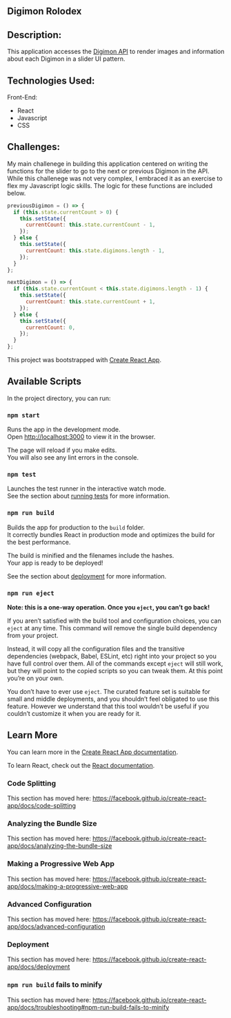 ## Digimon Rolodex

## Description:

This application accesses the [Digimon API](https://digimon-api.herokuapp.com/api/digimon) to render images and information about each Digimon in a slider UI pattern.

## Technologies Used:

Front-End:

- React
- Javascript
- CSS

## Challenges:

My main challenege in building this application centered on writing the functions for the slider to go to the next or previous Digimon in the API. While this challenege was not very complex, I embraced it as an exercise to flex my Javascript logic skills. The logic for these functions are included below.

```js
previousDigimon = () => {
  if (this.state.currentCount > 0) {
    this.setState({
      currentCount: this.state.currentCount - 1,
    });
  } else {
    this.setState({
      currentCount: this.state.digimons.length - 1,
    });
  }
};

nextDigimon = () => {
  if (this.state.currentCount < this.state.digimons.length - 1) {
    this.setState({
      currentCount: this.state.currentCount + 1,
    });
  } else {
    this.setState({
      currentCount: 0,
    });
  }
};
```

This project was bootstrapped with [Create React App](https://github.com/facebook/create-react-app).

## Available Scripts

In the project directory, you can run:

### `npm start`

Runs the app in the development mode.<br />
Open [http://localhost:3000](http://localhost:3000) to view it in the browser.

The page will reload if you make edits.<br />
You will also see any lint errors in the console.

### `npm test`

Launches the test runner in the interactive watch mode.<br />
See the section about [running tests](https://facebook.github.io/create-react-app/docs/running-tests) for more information.

### `npm run build`

Builds the app for production to the `build` folder.<br />
It correctly bundles React in production mode and optimizes the build for the best performance.

The build is minified and the filenames include the hashes.<br />
Your app is ready to be deployed!

See the section about [deployment](https://facebook.github.io/create-react-app/docs/deployment) for more information.

### `npm run eject`

**Note: this is a one-way operation. Once you `eject`, you can’t go back!**

If you aren’t satisfied with the build tool and configuration choices, you can `eject` at any time. This command will remove the single build dependency from your project.

Instead, it will copy all the configuration files and the transitive dependencies (webpack, Babel, ESLint, etc) right into your project so you have full control over them. All of the commands except `eject` will still work, but they will point to the copied scripts so you can tweak them. At this point you’re on your own.

You don’t have to ever use `eject`. The curated feature set is suitable for small and middle deployments, and you shouldn’t feel obligated to use this feature. However we understand that this tool wouldn’t be useful if you couldn’t customize it when you are ready for it.

## Learn More

You can learn more in the [Create React App documentation](https://facebook.github.io/create-react-app/docs/getting-started).

To learn React, check out the [React documentation](https://reactjs.org/).

### Code Splitting

This section has moved here: https://facebook.github.io/create-react-app/docs/code-splitting

### Analyzing the Bundle Size

This section has moved here: https://facebook.github.io/create-react-app/docs/analyzing-the-bundle-size

### Making a Progressive Web App

This section has moved here: https://facebook.github.io/create-react-app/docs/making-a-progressive-web-app

### Advanced Configuration

This section has moved here: https://facebook.github.io/create-react-app/docs/advanced-configuration

### Deployment

This section has moved here: https://facebook.github.io/create-react-app/docs/deployment

### `npm run build` fails to minify

This section has moved here: https://facebook.github.io/create-react-app/docs/troubleshooting#npm-run-build-fails-to-minify
